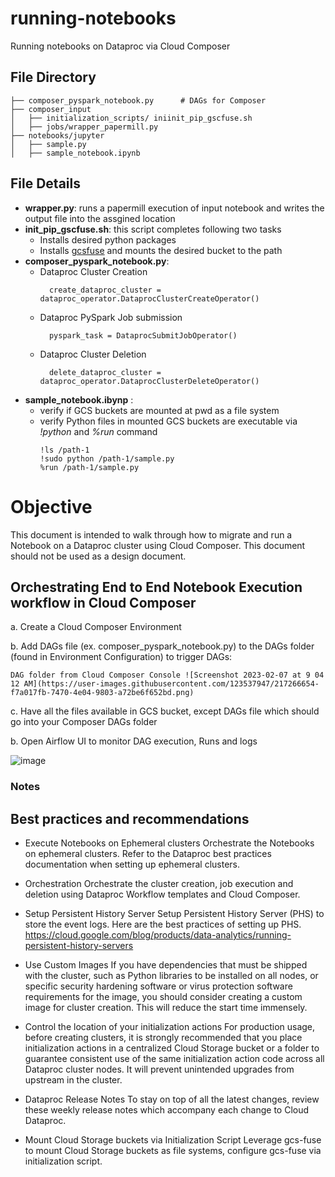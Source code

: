 # running-notebooks
Running notebooks on Dataproc via Cloud Composer

## File Directory
    ├── composer_pyspark_notebook.py      # DAGs for Composer
    ├── composer_input                   
    │   ├── initialization_scripts/ iniinit_pip_gscfuse.sh 
    │   ├── jobs/wrapper_papermill.py
    ├── notebooks/jupyter
    │   ├── sample.py
    │   ├── sample_notebook.ipynb
    
## File Details    
* **wrapper.py**: runs a papermill execution of input notebook and writes the output file into the assgined location
* **init_pip_gscfuse.sh**: this script completes following two tasks
  * Installs desired python packages 
  * Installs [gcsfuse](https://github.com/GoogleCloudPlatform/gcsfuse/blob/master/docs/installing.md) and mounts the desired bucket to the path
* **composer_pyspark_notebook.py**: 
  * Dataproc Cluster Creation 
    ```
      create_dataproc_cluster = dataproc_operator.DataprocClusterCreateOperator()
    ```
  * Dataproc PySpark Job submission
    ```
      pyspark_task = DataprocSubmitJobOperator()
    ```
  * Dataproc Cluster Deletion
    ```
      delete_dataproc_cluster = dataproc_operator.DataprocClusterDeleteOperator()
    ```
* **sample_notebook.ibynp** :
  * verify if GCS buckets are mounted at pwd as a file system
  * verify Python files in mounted GCS buckets are executable via *!python* and *%run* command
    ```
    !ls /path-1 
    !sudo python /path-1/sample.py
    %run /path-1/sample.py
    ```
    
# Objective
This document is intended to walk through how to migrate and run a Notebook on a Dataproc cluster using Cloud Composer. This document should not be used as a design document. 

## Orchestrating End to End Notebook Execution workflow in Cloud Composer 
a. Create a Cloud Composer Environment

b. Add DAGs file (ex. composer_pyspark_notebook.py) to the DAGs folder (found in Environment Configuration) to trigger DAGs:

    DAG folder from Cloud Composer Console ![Screenshot 2023-02-07 at 9 04 12 AM](https://user-images.githubusercontent.com/123537947/217266654-f7a017fb-7470-4e04-9803-a72be6f652bd.png)

c. Have all the files available in GCS bucket, except DAGs file which should go into your Composer DAGs folder

b. Open Airflow UI to monitor DAG execution, Runs and logs
    
![image](https://user-images.githubusercontent.com/123537947/215648916-811a8331-b61a-45a5-8f5a-b61f3fd4fdd0.png)

### Notes
 
## Best practices and recommendations
* Execute Notebooks on Ephemeral clusters
Orchestrate the Notebooks on ephemeral clusters. Refer to the Dataproc best practices documentation when setting up ephemeral clusters.

* Orchestration
Orchestrate the cluster creation, job execution and deletion using Dataproc Workflow templates and Cloud Composer. 

* Setup Persistent History Server
Setup Persistent History Server (PHS) to store the event logs. Here are the best practices of setting up PHS. 
https://cloud.google.com/blog/products/data-analytics/running-persistent-history-servers

* Use Custom Images
If you have dependencies that must be shipped with the cluster, such as Python libraries to be installed on all nodes, or specific security hardening software or virus protection software requirements for the image, you should consider creating a custom image for cluster creation. This will reduce the start time immensely. 

* Control the location of your initialization actions
For production usage, before creating clusters, it is strongly recommended that you place initialization actions in a centralized Cloud Storage bucket or a folder to guarantee consistent use of the same initialization action code across all Dataproc cluster nodes. It will prevent unintended upgrades from upstream in the cluster.

* Dataproc Release Notes
To stay on top of all the latest changes, review these weekly release notes which accompany each change to Cloud Dataproc. 

* Mount Cloud Storage buckets via Initialization Script
Leverage gcs-fuse to mount Cloud Storage buckets as file systems, configure gcs-fuse via initialization script. 


